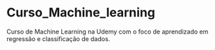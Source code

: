 # Curso_Machine_learning
Curso de Machine Learning na Udemy com o foco de aprendizado em regressão e classificação de dados. 

